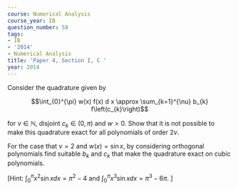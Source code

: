 ```yaml
---
course: Numerical Analysis
course_year: IB
question_number: 58
tags:
- IB
- '2014'
- Numerical Analysis
title: 'Paper 4, Section I, C '
year: 2014
---
```




Consider the quadrature given by

$$\int_{0}^{\pi} w(x) f(x) d x \approx \sum_{k=1}^{\nu} b_{k} f\left(c_{k}\right)$$

for $\nu \in \mathbb{N}$, disjoint $c_{k} \in(0, \pi)$ and $w>0$. Show that it is not possible to make this quadrature exact for all polynomials of order $2 \nu$.

For the case that $\nu=2$ and $w(x)=\sin x$, by considering orthogonal polynomials find suitable $b_{k}$ and $c_{k}$ that make the quadrature exact on cubic polynomials.

[Hint: $\int_{0}^{\pi} x^{2} \sin x d x=\pi^{2}-4$ and $\int_{0}^{\pi} x^{3} \sin x d x=\pi^{3}-6 \pi .$ ]
